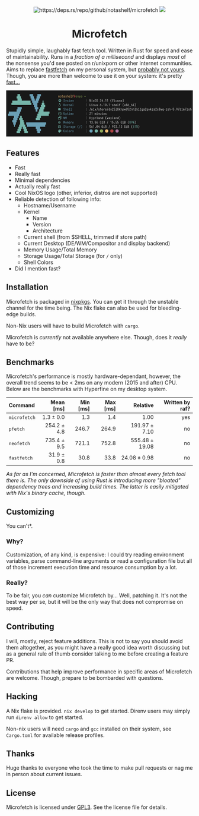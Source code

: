 <div align="center">
    <img src="https://deps.rs/repo/github/notashelf/microfetch/status.svg" alt="https://deps.rs/repo/github/notashelf/microfetch">
    <!-- <img src="https://img.shields.io/github/v/release/notashelf/microfetch?display_name=tag&color=DEA584"> -->
    <img src="https://img.shields.io/github/stars/notashelf/microfetch?label=stars&color=DEA584">
</div>

<h1 align="center">Microfetch</h1>

Stupidly simple, laughably fast fetch tool. Written in Rust for speed and ease
of maintainability. Runs in a _fraction of a millisecond_ and displays _most_ of
the nonsense you'd see posted on r/unixporn or other internet communities. Aims
to replace [fastfetch](https://github.com/fastfetch-cli/fastfetch) on my
personal system, but [probably not yours](#customizing). Though, you are more
than welcome to use it on your system: it's pretty [fast...](#benchmarks)

<p align="center">
  <img
    alt="latest demo"
    src="./.github/assets/demo.png"
    width="850px"
  >
</p>

## Features

- Fast
- Really fast
- Minimal dependencies
- Actually really fast
- Cool NixOS logo (other, inferior, distros are not supported)
- Reliable detection of following info:
  - Hostname/Username
  - Kernel
    - Name
    - Version
    - Architecture
  - Current shell (from $SHELL, trimmed if store path)
  - Current Desktop (DE/WM/Compositor and display backend)
  - Memory Usage/Total Memory
  - Storage Usage/Total Storage (for `/` only)
  - Shell Colors
- Did I mention fast?

## Installation

Microfetch is packaged in [nixpkgs](https://github.com/nixos/nixpkgs). You can
get it through the unstable channel for the time being. The Nix flake can also
be used for bleeding-edge builds.

Non-Nix users will have to build Microfetch with `cargo`.

Microfetch is _currently_ not available anywhere else. Though, does it _really_
have to be?

## Benchmarks

Microfetch's performance is mostly hardware-dependant, however, the overall
trend seems to be < 2ms on any modern (2015 and after) CPU. Below are the
benchmarks with Hyperfine on my desktop system.

| Command      |   Mean [ms] | Min [ms] | Max [ms] |       Relative | Written by raf? |
| :----------- | ----------: | -------: | -------: | -------------: | --------------: |
| `microfetch` |   1.3 ± 0.0 |      1.3 |      1.4 |           1.00 |             yes |
| `pfetch`     | 254.2 ± 4.8 |    246.7 |    264.9 |  191.97 ± 7.10 |              no |
| `neofetch`   | 735.4 ± 9.5 |    721.1 |    752.8 | 555.48 ± 19.08 |              no |
| `fastfetch`  |  31.9 ± 0.8 |     30.8 |     33.8 |   24.08 ± 0.98 |              no |

_As far as I'm concerned, Microfetch is faster than almost every fetch tool
there is. The only downside of using Rust is introducing more "bloated"
dependency trees and increasing build times. The latter is easily mitigated with
Nix's binary cache, though._

## Customizing

You can't\*.

### Why?

Customization, of any kind, is expensive: I could try reading environment
variables, parse command-line arguments or read a configuration file but all of
those increment execution time and resource consumption by a lot.

### Really?

To be fair, you _can_ customize Microfetch by... Well, patching it. It's not the
best way per se, but it will be the only way that does not compromise on speed.

## Contributing

I will, mostly, reject feature additions. This is not to say you should avoid
them altogether, as you might have a really good idea worth discussing but as a
general rule of thumb consider talking to me before creating a feature PR.

Contributions that help improve performance in specific areas of Microfetch are
welcome. Though, prepare to be bombarded with questions.

## Hacking

A Nix flake is provided. `nix develop` to get started. Direnv users may simply
run `direnv allow` to get started.

Non-nix users will need `cargo` and `gcc` installed on their system, see
`Cargo.toml` for available release profiles.

## Thanks

Huge thanks to everyone who took the time to make pull requests or nag me in
person about current issues.

## License

Microfetch is licensed under [GPL3](LICENSE). See the license file for details.
